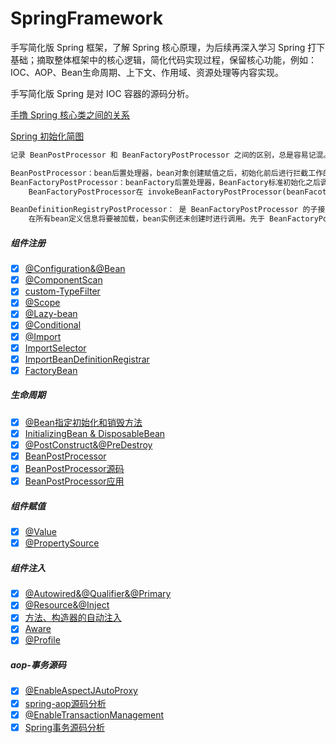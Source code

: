 # SpringFramework
手写简化版 Spring 框架，了解 Spring 核心原理，为后续再深入学习 Spring 打下基础；摘取整体框架中的核心逻辑，简化代码实现过程，保留核心功能，例如：IOC、AOP、Bean生命周期、上下文、作用域、资源处理等内容实现。

手写简化版 Spring 是对 IOC 容器的源码分析。

[手撸 Spring 核心类之间的关系](/image/spring_类之间的关系.png)

[Spring 初始化简图](/image/spring_初始化简图.png)

```txt
记录 BeanPostProcessor 和 BeanFactoryPostProcessor 之间的区别，总是容易记混。

BeanPostProcessor：bean后置处理器，bean对象创建赋值之后，初始化前后进行拦截工作的。
BeanFactoryPostProcessor：beanFactory后置处理器，BeanFactory标准初始化之后调用。即所有的bean定义已经加载到beanFactory，但是bean对象的实例还未创建。
    BeanFactoryPostProcessor在 invokeBeanFactoryPostProcessor(beanFacoty) 方法中得到执行。按照 BeanFactoryPostProcessor 类型查找组件并执行 postProcessBeanFactory()

BeanDefinitionRegistryPostProcessor： 是 BeanFactoryPostProcessor 的子接口。其内部定义了 postProcessBeanDefinitionRegistry() 方法。
    在所有bean定义信息将要被加载，bean实例还未创建时进行调用。先于 BeanFactoryPostProcessor 执行。
```

##### 组件注册
- [x] [@Configuration&@Bean](https://github.com/Doing-code/CrazyNote/tree/master/docs/md/spring/develop-spring/2022-04-25-01-@Configuration&@Bean-register-component.md)
- [x] [@ComponentScan](https://github.com/Doing-code/CrazyNote/blob/master/docs/md/spring/develop-spring/2022-04-26-02-%40ComponentScan-auto-or-specify-scanner-component.md)
- [x] [custom-TypeFilter](https://github.com/Doing-code/CrazyNote/blob/master/docs/md/spring/develop-spring/2022-04-28-03-custom-TypeFilter.md)
- [x] [@Scope](https://github.com/Doing-code/CrazyNote/blob/master/docs/md/spring/develop-spring/2022-05-04-04-%40Scope-set-component-scope.md)
- [x] [@Lazy-bean](https://github.com/Doing-code/CrazyNote/blob/master/docs/md/spring/develop-spring/2022-05-05-05-%40Lazy-bean-lazy-loading.md)
- [x] [@Conditional](https://github.com/Doing-code/CrazyNote/blob/master/docs/md/spring/develop-spring/2022-05-06-06-%40Conditional-condition-register-bean.md)
- [x] [@Import](https://github.com/Doing-code/CrazyNote/blob/master/docs/md/spring/develop-spring/2022-05-08-07-%40Import-import-component.md)
- [x] [ImportSelector](https://github.com/Doing-code/CrazyNote/blob/master/docs/md/spring/develop-spring/2022-05-08-08-%40Import-use-ImportSelector.md)
- [x] [ImportBeanDefinitionRegistrar](https://github.com/Doing-code/CrazyNote/blob/master/docs/md/spring/develop-spring/2022-05-08-09-%40Import-use-ImportBeanDefinitionRegistrar.md)
- [x] [FactoryBean](https://github.com/Doing-code/CrazyNote/blob/master/docs/md/spring/develop-spring/2022-05-08-10-use-FactoryBean-register-component.md)

##### 生命周期
- [x] [@Bean指定初始化和销毁方法](https://github.com/Doing-code/CrazyNote/blob/master/docs/md/spring/develop-spring/2022-05-08-11-%40Bean-specify-init%26destroy.md)
- [x] [InitializingBean & DisposableBean](https://github.com/Doing-code/CrazyNote/blob/master/docs/md/spring/develop-spring/2022-05-08-12-InitializingBean%26DisposableBean.md)
- [x] [@PostConstruct&@PreDestroy](https://github.com/Doing-code/CrazyNote/blob/master/docs/md/spring/develop-spring/2022-05-09-13-%40PostConstruct%26%40PreDestroy.md)
- [x] [BeanPostProcessor](https://github.com/Doing-code/CrazyNote/blob/master/docs/md/spring/develop-spring/2022-05-09-14-BeanPostProcessor.md)
- [x] [BeanPostProcessor源码](https://github.com/Doing-code/CrazyNote/blob/master/docs/md/spring/develop-spring/2022-05-10-15-BeanPostProcessor-principle.md)
- [x] [BeanPostProcessor应用](https://github.com/Doing-code/CrazyNote/blob/master/docs/md/spring/develop-spring/2022-05-11-16-BeanPostProcessor-apply-of-spring.md)

##### 组件赋值
- [x] [@Value](https://github.com/Doing-code/CrazyNote/blob/master/docs/md/spring/develop-spring/2022-05-12-17-%40Value-assign.md)
- [x] [@PropertySource](https://github.com/Doing-code/CrazyNote/blob/master/docs/md/spring/develop-spring/2022-05-14-18-%40PropertySource-load-external-config-file.md)

##### 组件注入
- [x] [@Autowired&@Qualifier&@Primary](https://github.com/Doing-code/CrazyNote/blob/master/docs/md/spring/develop-spring/2022-05-15-19-%40Autowired%26%40Qualifier%26%40Primary.md)
- [x] [@Resource&@Inject](https://github.com/Doing-code/CrazyNote/blob/master/docs/md/spring/develop-spring/2022-05-15-20-%40Resource%26%40Inject.md)
- [x] [方法、构造器的自动注入](https://github.com/Doing-code/CrazyNote/blob/master/docs/md/spring/develop-spring/2022-05-15-21-method%26constructor-auto-wired.md)
- [x] [Aware](https://github.com/Doing-code/CrazyNote/blob/master/docs/md/spring/develop-spring/2022-05-15-22-Aware-inject-component%26principle.md)
- [x] [@Profile](https://github.com/Doing-code/CrazyNote/blob/master/docs/md/spring/develop-spring/2022-05-15-23-%40Profile-register-by-environment-bean.md)

##### aop-事务源码
- [x] [@EnableAspectJAutoProxy](https://github.com/Doing-code/CrazyNote/blob/master/docs/md/spring/develop-spring/2022-05-15-24-%40EnableAspectJAutoProxy-principle.md)
- [x] [spring-aop源码分析](https://github.com/Doing-code/CrazyNote/blob/master/docs/md/spring/develop-spring/2022-05-18-26-xml-spring-aop-source.md)
- [x] [@EnableTransactionManagement](https://github.com/Doing-code/CrazyNote/blob/master/docs/md/spring/develop-spring/2022-05-22-27-%40EnableTransactionManagement-principle.md)
- [x] [Spring事务源码分析](https://github.com/Doing-code/CrazyNote/blob/master/docs/md/spring/develop-spring/2022-05-22-28-xml-transaction-principle.md)